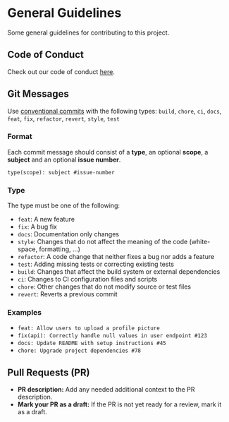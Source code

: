 # General Guidelines
Some general guidelines for contributing to this project.

## Code of Conduct
Check out our code of conduct [here](https://github.com/puzzle/pcts?tab=coc-ov-file).

## Git Messages
Use [conventional commits](https://www.conventionalcommits.org/en/v1.0.0/#summary) with the following types: `build`, `chore`, `ci`, `docs`, `feat`, `fix`, `refactor`, `revert`, `style`, `test`

### Format
Each commit message should consist of a **type**, an optional **scope**, a **subject** and an optional **issue number**.
```
type(scope): subject #issue-number
```

### Type
The type must be one of the following:
- `feat`: A new feature
- `fix`: A bug fix
- `docs`: Documentation only changes
- `style`: Changes that do not affect the meaning of the code (white-space, formatting, ...)
- `refactor`: A code change that neither fixes a bug nor adds a feature
- `test`: Adding missing tests or correcting existing tests
- `build`: Changes that affect the build system or external dependencies
- `ci`: Changes to CI configuration files and scripts
- `chore`: Other changes that do not modify source or test files
- `revert`: Reverts a previous commit

### Examples
- `feat: Allow users to upload a profile picture`
- `fix(api): Correctly handle null values in user endpoint #123`
- `docs: Update README with setup instructions #45`
- `chore: Upgrade project dependencies #78`

## Pull Requests (PR)
- **PR description:** Add any needed additional context to the PR description.
- **Mark your PR as a draft:** If the PR is not yet ready for a review, mark it as a draft.